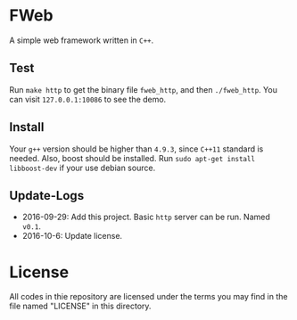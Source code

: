 # FWeb
A simple web framework written in `C++`.

## Test
Run `make http` to get the binary file `fweb_http`, and then `./fweb_http`. You can visit `127.0.0.1:10086` to see the demo.  

## Install
Your `g++` version should be higher than `4.9.3`, since `C++11` standard is needed. Also, boost should be installed. Run `sudo apt-get install libboost-dev` if your use debian source.

## Update-Logs
* 2016-09-29: Add this project. Basic `http` server can be run. Named `v0.1`.
* 2016-10-6: Update license.

# License
All codes in thie repository are licensed under the terms you may find in the file named "LICENSE" in this directory.